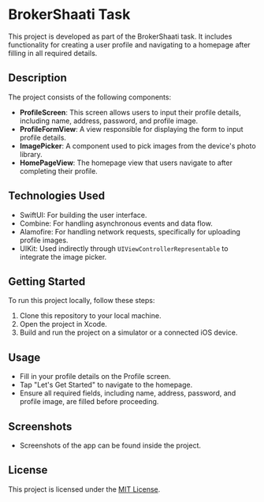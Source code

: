 # BrokerShaati Task

This project is developed as part of the BrokerShaati task. It includes functionality for creating a user profile and navigating to a homepage after filling in all required details.

## Description

The project consists of the following components:

- **ProfileScreen**: This screen allows users to input their profile details, including name, address, password, and profile image.
- **ProfileFormView**: A view responsible for displaying the form to input profile details.
- **ImagePicker**: A component used to pick images from the device's photo library.
- **HomePageView**: The homepage view that users navigate to after completing their profile.

## Technologies Used

- SwiftUI: For building the user interface.
- Combine: For handling asynchronous events and data flow.
- Alamofire: For handling network requests, specifically for uploading profile images.
- UIKit: Used indirectly through `UIViewControllerRepresentable` to integrate the image picker.

## Getting Started

To run this project locally, follow these steps:

1. Clone this repository to your local machine.
2. Open the project in Xcode.
3. Build and run the project on a simulator or a connected iOS device.

## Usage

- Fill in your profile details on the Profile screen.
- Tap "Let's Get Started" to navigate to the homepage.
- Ensure all required fields, including name, address, password, and profile image, are filled before proceeding.

## Screenshots

- Screenshots of the app can be found inside the project.

## License

This project is licensed under the [MIT License](LICENSE).
